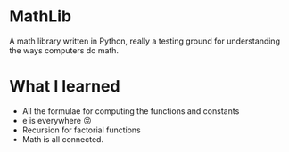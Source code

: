 # MathLib
A math library written in Python, really a testing ground for understanding the ways computers do math.
# What I learned
* All the formulae for computing the functions and constants
* e is everywhere :stuck_out_tongue_winking_eye:
* Recursion for factorial functions
* Math is all connected.
